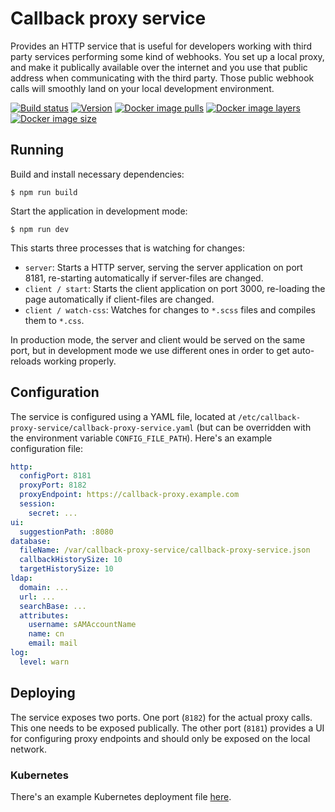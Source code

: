 # Callback proxy service

Provides an HTTP service that is useful for developers working with third party services performing some kind of webhooks. You set up a local proxy, and make it publically available over the internet and you use that public address when communicating with the third party. Those public webhook calls will smoothly land on your local development environment.

[![Build status](https://travis-ci.org/anton-johansson/callback-proxy-service.svg?branch=master)](https://travis-ci.org/anton-johansson/callback-proxy-service)
[![Version](https://img.shields.io/github/package-json/v/anton-johansson/callback-proxy-service.svg)](https://github.com/anton-johansson/callback-proxy-service/releases)
[![Docker image pulls](https://img.shields.io/docker/pulls/antonjohansson/callback-proxy-service.svg)](https://hub.docker.com/r/antonjohansson/callback-proxy-service)
[![Docker image layers](https://img.shields.io/microbadger/layers/antonjohansson/callback-proxy-service.svg)](https://hub.docker.com/r/antonjohansson/callback-proxy-service)
[![Docker image size](https://img.shields.io/microbadger/image-size/antonjohansson/callback-proxy-service.svg)](https://hub.docker.com/r/antonjohansson/callback-proxy-service)


## Running

Build and install necessary dependencies:

```shell
$ npm run build
```

Start the application in development mode:

```
$ npm run dev
```

This starts three processes that is watching for changes:

* `server`: Starts a HTTP server, serving the server application on port 8181, re-starting automatically if server-files are changed.
* `client / start`: Starts the client application on port 3000, re-loading the page automatically if client-files are changed.
* `client / watch-css`: Watches for changes to `*.scss` files and compiles them to `*.css`.

In production mode, the server and client would be served on the same port, but in development mode we use different ones in order to get auto-reloads working properly.


## Configuration

The service is configured using a YAML file, located at `/etc/callback-proxy-service/callback-proxy-service.yaml` (but can be overridden with the environment variable `CONFIG_FILE_PATH`). Here's an example configuration file:

```yaml
http:
  configPort: 8181
  proxyPort: 8182
  proxyEndpoint: https://callback-proxy.example.com
  session:
    secret: ...
ui:
  suggestionPath: :8080
database:
  fileName: /var/callback-proxy-service/callback-proxy-service.json
  callbackHistorySize: 10
  targetHistorySize: 10
ldap:
  domain: ...
  url: ...
  searchBase: ...
  attributes:
    username: sAMAccountName
    name: cn
    email: mail
log:
  level: warn
```


## Deploying

The service exposes two ports. One port (`8182`) for the actual proxy calls. This one needs to be exposed publically. The other port (`8181`) provides a UI for configuring proxy endpoints and should only be exposed on the local network.


### Kubernetes

There's an example Kubernetes deployment file [here](./deploy).
